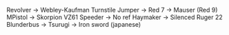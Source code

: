 
Revolver -> Webley-Kaufman
Turnstile Jumper ->
Red 7 -> Mauser (Red 9)
MPistol -> Skorpion VZ61
Speeder -> No ref
Haymaker -> Silenced Ruger 22
Blunderbus ->
Tsurugi -> Iron sword (japanese)